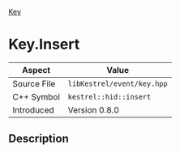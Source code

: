 [Key](index.md)
# Key.Insert
| Aspect | Value |
| --- | --- |
| Source File | `libKestrel/event/key.hpp` |
| C++ Symbol | `kestrel::hid::insert` |
| Introduced | Version 0.8.0 |
## Description
